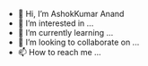- 👋 Hi, I’m AshokKumar Anand
- 👀 I’m interested in ...
- 🌱 I’m currently learning ...
- 💞️ I’m looking to collaborate on ...
- 📫 How to reach me ...

<!---
ananddxa/ananddxa is a ✨ special ✨ repository because its `README.md` (this file) appears on your GitHub profile.
You can click the Preview link to take a look at your changes.
--->
